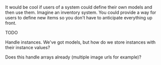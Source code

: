 It would be cool if users of a system could define their own models and then
use them.  Imagine an inventory system.  You could provide a way for users to
define new items so you don't have to anticipate everything up front.


TODO

Handle instances.  We've got models, but how do we store instances with their
instance values?

Does this handle arrays already (multiple image urls for example)?
